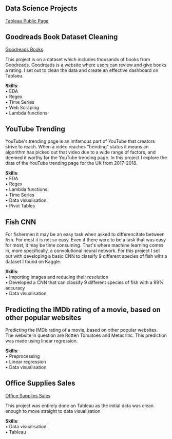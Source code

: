 ## **Data Science Projects**

[Tableau Public Page](https://public.tableau.com/app/profile/james.nagel)

## **Goodreads Book Dataset Cleaning**

[Goodreads Books](https://public.tableau.com/app/profile/james.nagel/viz/BookInformation/Dashboard1)

This project is on a dataset which includes thousands of books from Goodreads.
Goodreads is a website where users can review and give books a rating. I set out
to clean the data and create an effective dashboard on Tablaeu.

**Skills**: \
• EDA \
• Regex \
• Time Series \
• Web Scraping \
• Lambda functions 

## **YouTube Trending**

YouTube's trending page is an imfamous part of YouTube that creators strive to reach.
When a video reaches "trending" status it means an algorithm has picked out
that video due to a wide range of factors, and deemed it worthy for the YouTube
trending page. In this project I explore the data of the YouTube trending page
for the UK from 2017-2018.

**Skills**: \
• EDA \
• Regex \
• Lambda functions \
• Time Series \
• Data visualisation \
• Pivot Tables

## **Fish CNN**

For fishermen it may be an easy task when asked to differencitate between fish. For most it
is not so easy. Even if there were to be a task that was easy for most, it may be time consuming.
That's where machine learning comes in, more specifically, a convolutional neural network.
For this project I set out with developing a basic CNN to classify 9 different species of fish wiht
a dataset I found on Kaggle.

**Skills**: \
• Importing images and reducing their resolution \
• Developed a CNN that can classify 9 different species of fish with a 99% accuracy \
• Data visualisation

## **Predicting the IMDb rating of a movie, based on other popular websites**

Predicting the IMDb rating of a movie, based on other popular websites. The website in question are
Rotten Tomatoes and Metacritic. This prediction was made using linear regression.

**Skills**: \
• Preprocessing \
• Linear regression \
• Data visualisation

## **Office Supplies Sales**

[Office Supplies Sales](https://public.tableau.com/app/profile/james.nagel/viz/Officesuppliessalesdata_16439401237010/Dashboard1)


This project was entirely done on Tableau as the initial data was clean enough to
move straight to data visualisation

**Skills**: \
• Data visualisation \
• Tableau

